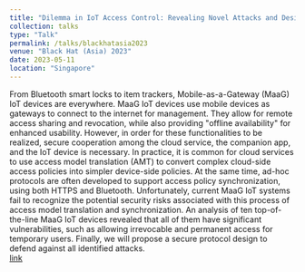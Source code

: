 ```yaml
---
title: "Dilemma in IoT Access Control: Revealing Novel Attacks and Design Challenges in Mobile-as-a-Gateway IoT"
collection: talks
type: "Talk"
permalink: /talks/blackhatasia2023
venue: "Black Hat (Asia) 2023"
date: 2023-05-11
location: "Singapore"
---
```


From Bluetooth smart locks to item trackers, Mobile-as-a-Gateway (MaaG) IoT devices are everywhere. MaaG IoT devices use mobile devices as gateways to connect to the internet for management. They allow for remote access sharing and revocation, while also providing "offline availability" for enhanced usability. However, in order for these functionalities to be realized, secure cooperation among the cloud service, the companion app, and the IoT device is necessary. In practice, it is common for cloud services to use access model translation (AMT) to convert complex cloud-side access policies into simpler device-side policies. At the same time, ad-hoc protocols are often developed to support access policy synchronization, using both HTTPS and Bluetooth. Unfortunately, current MaaG IoT systems fail to recognize the potential security risks associated with this process of access model translation and synchronization. An analysis of ten top-of-the-line MaaG IoT devices revealed that all of them have significant vulnerabilities, such as allowing irrevocable and permanent access for temporary users. Finally, we will propose a secure protocol design to defend against all identified attacks. <br>[link](https://www.blackhat.com/asia-23/briefings/schedule/index.html#when-https-meets-bluetooth-unpatchable-cross-protocol-design-flaws-for-mobile-as-a-gateway-iot-devices-31040)



